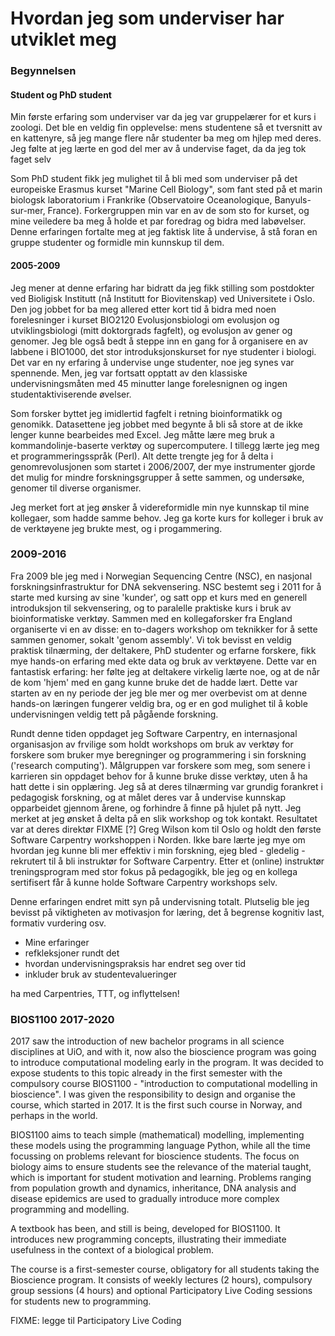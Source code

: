# Hvordan jeg som underviser har utviklet meg


### Begynnelsen


#### Student og PhD student

Min første erfaring som underviser var da jeg var gruppelærer for et kurs i zoologi.
Det ble en veldig fin opplevelse:
mens studentene så et tversnitt av en kattenyre,
så jeg mange flere når studenter
ba meg om hjlep med deres.
Jeg følte at jeg lærte en god del mer av å undervise faget,
da da jeg tok faget selv

Som PhD student fikk jeg mulighet til å bli med som underviser på
det europeiske Erasmus kurset "Marine Cell Biology",
som fant sted på et marin biologsk laboratorium i Frankrike
(Observatoire Oceanologique, Banyuls-sur-mer, France).
Forkergruppen min var en av de som sto for kurset,
og mine veiledere ba meg å holde et par foredrag
og bidra med labøvelser.
Denne erfaringen fortalte meg at jeg faktisk lite å undervise,
å stå foran en gruppe studenter og formidle min kunnskup til dem.

#### 2005-2009

Jeg mener at denne erfaring har bidratt da jeg fikk stilling som postdokter
ved Bioligisk Institutt (nå Institutt for Biovitenskap) ved Universitete i Oslo.
Den jog jobbet for ba meg allered etter kort tid å bidra med noen forelesninger
i kurset BIO2120 Evolusjonsbiologi om evolusjon og utviklingsbiologi
(mitt doktorgrads fagfelt), og evolusjon av gener og genomer.
Jeg ble også bedt å steppe inn en gang for å organisere en av
labbene i BIO1000, det stor introduksjonskurset for nye studenter i biologi.
Det var en ny erfaring å undervise unge studenter, noe jeg synes var spennende.
Men, jeg var fortsatt opptatt av den klassiske undervisningsmåten
med 45 minutter lange forelesnignen og ingen studentaktiviserende øvelser.

Som forsker byttet jeg imidlertid fagfelt i retning bioinformatikk og genomikk.
Datasettene jeg jobbet med begynte
å bli så store at de ikke lenger kunne bearbeides med Excel.
Jeg måtte lære meg bruk a kommandolinje-baserte verktøy og supercomputere.
I tillegg lærte jeg meg et programmeringsspråk (Perl).
Alt dette trengte jeg for å delta i genomrevolusjonen som startet i 2006/2007,
der mye instrumenter gjorde det mulig for mindre forskningsgrupper å sette
sammen, og undersøke, genomer til diverse organismer.

Jeg merket fort at jeg ønsker å videreformidle min nye kunnskap til mine kollegaer,
som hadde samme behov.
Jeg ga korte kurs for kolleger i bruk av de verktøyene jeg brukte mest, og i progammering.

### 2009-2016

Fra 2009 ble jeg med i Norwegian Sequencing Centre (NSC),
en nasjonal forskningsinfrastruktur for DNA sekvensering.
NSC bestemt seg i 2011 for å starte med kursing av sine 'kunder', og
satt opp et kurs med en generell introduksjon til sekvensering, og
to paralelle praktiske kurs i bruk av bioinformatiske verktøy.
Sammen med en kollegaforsker fra England organiserte vi en av disse:
en to-dagers workshop om teknikker for å sette sammen genomer, sokalt 'genom assembly'.
Vi tok bevisst en veldig praktisk tilnærming, der deltakere, PhD studenter
og erfarne forskere, fikk mye hands-on erfaring med ekte data og bruk av verktøyene.
Dette var en fantastisk erfaring: her følte jeg at deltakere virkelig lærte noe,
og at de når de kom 'hjem' med en gang kunne bruke det de hadde lært.
Dette var starten av en ny periode der jeg ble mer og mer overbevist om
at denne hands-on læringen fungerer veldig bra,
og er en god mulighet til å koble undervisningen veldig tett på pågående forskning.

Rundt denne tiden oppdaget jeg Software Carpentry, en internasjonal organisasjon
av frvilige som holdt workshops om bruk av verktøy for forskere som bruker
mye beregninger og programmering i sin forskning ('research computing').
Målgruppen var forskere som meg, som senere i karrieren sin oppdaget behov
for å kunne bruke disse verktøy, uten å ha hatt dette i sin opplæring.
Jeg så at deres tilnærming var grundig forankret i pedagogisk forskning,
og at målet deres var å undervise kunnskap opparbeidet gjennom årene,
og forhindre å finne på hjulet på nytt.
Jeg merket at jeg ønsket å delta på en slik workshop og tok kontakt.
Resultatet var at deres direktør
FIXME [?]
Greg Wilson kom til Oslo og holdt den første Software Carpentry workshoppen i Norden.
Ikke bare lærte jeg mye om hvordan jeg kunne bli mer effektiv i min forskning,
ejeg bled  - gledelig - rekrutert til å bli instruktør for Software Carpentry.
Etter et (online) instruktør treningsprogram med stor fokus på pedagogikk,
ble jeg og en kollega sertifisert får å kunne holde Software Carpentry workshops
selv.


Denne erfaringen endret mitt syn på undervisning totalt.
Plutselig ble jeg bevisst på viktigheten av motivasjon for læring,
det å begrense kognitiv last, formativ vurdering osv.





* Mine erfaringer
* refkleksjoner rundt det
* hvordan undervisningspraksis har endret seg over tid
* inkluder bruk av studentevalueringer

ha med Carpentries, TTT, og inflyttelsen!

### BIOS1100 2017-2020

2017 saw the introduction of new bachelor programs in all science
disciplines at UiO, and with it, now also the bioscience program was
going to introduce computational modeling early in the program. It was
decided to expose students to this topic already in the first semester
with the compulsory course BIOS1100 - "introduction to computational
modelling in bioscience". I was given the responsibility to design and
organise the course, which started in 2017. It is the first such course
in Norway, and perhaps in the world.

BIOS1100 aims to teach simple (mathematical) modelling, implementing
these models using the programming language Python, while all the time
focussing on problems relevant for bioscience students. The focus on
biology aims to ensure students see the relevance of the material
taught, which is important for student motivation and learning. Problems
ranging from population growth and dynamics, inheritance, DNA analysis
and disease epidemics are used to gradually introduce more complex
programming and modelling.

A textbook has been, and still is being, developed for BIOS1100. It
introduces new programming concepts, illustrating their immediate
usefulness in the context of a biological problem.

The course is a first-semester course, obligatory for all students
taking the Bioscience program. It consists of weekly lectures (2 hours),
compulsory group sessions (4 hours) and optional Participatory Live
Coding sessions for students new to programming.


FIXME: legge til Participatory Live Coding



